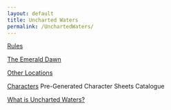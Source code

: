 ```yaml
---
layout: default
title: Uncharted Waters
permalink: /UnchartedWaters/
---
```


[Rules]({{site.baseurl}}/Rules)

[The Emerald Dawn]({{site.baseurl}}/UnchartedWaters/TheEmeraldDawn/)

[Other Locations]({{site.baseurl}}/UnchartedWaters/Locations/)

[Characters]({{site.baseurl}}/UnchartedWaters/Characters/)
Pre-Generated Character Sheets
Catalogue
     
[What is Uncharted Waters?]({{site.baseurl}}/UnchartedWaters/About)
